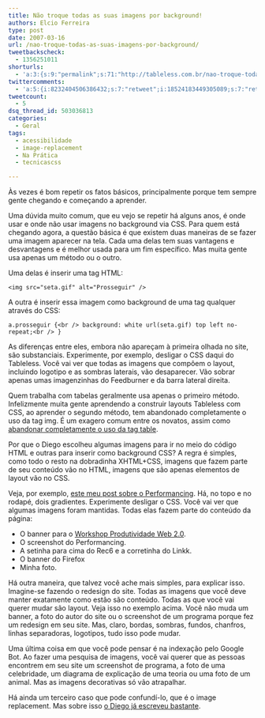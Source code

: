 ```yaml
---
title: Não troque todas as suas imagens por background!
authors: Elcio Ferreira
type: post
date: 2007-03-16
url: /nao-troque-todas-as-suas-imagens-por-background/
tweetbackscheck:
  - 1356251011
shorturls:
  - 'a:3:{s:9:"permalink";s:71:"http://tableless.com.br/nao-troque-todas-as-suas-imagens-por-background";s:7:"tinyurl";s:26:"http://tinyurl.com/3fuugc3";s:4:"isgd";s:19:"http://is.gd/gIYG5X";}'
twittercomments:
  - 'a:5:{i:8232404506386432;s:7:"retweet";i:18524183449305089;s:7:"retweet";i:21344047213842432;s:7:"retweet";i:34027031129890816;s:7:"retweet";i:50243902250287104;s:7:"retweet";}'
tweetcount:
  - 5
dsq_thread_id: 503036813
categories:
  - Geral
tags:
  - acessibilidade
  - image-replacement
  - Na Prática
  - tecnicascss

---
```

Às vezes é bom repetir os fatos básicos, principalmente porque tem sempre gente chegando e começando a aprender.

Uma dúvida muito comum, que eu vejo se repetir há alguns anos, é onde usar e onde não usar imagens no background via CSS. Para quem está chegando agora, a questão básica é que existem duas maneiras de se fazer uma imagem aparecer na tela. Cada uma delas tem suas vantagens e desvantagens e é melhor usada para um fim específico. Mas muita gente usa apenas um método ou o outro.

Uma delas é inserir uma tag HTML:

`<img src="seta.gif" alt="Prosseguir" />`

A outra é inserir essa imagem como background de uma tag qualquer através do CSS:

`a.prosseguir {<br />
   background: white url(seta.gif) top left no-repeat;<br />
}`

As diferenças entre eles, embora não apareçam à primeira olhada no site, são substanciais. Experimente, por exemplo, desligar o CSS daqui do Tableless. Você vai ver que todas as imagens que compôem o layout, incluindo logotipo e as sombras laterais, vão desaparecer. Vão sobrar apenas umas imagenzinhas do Feedburner e da barra lateral direita.

Quem trabalha com tabelas geralmente usa apenas o primeiro método. Infelizmente muita gente aprendendo a construir layouts Tableless com CSS, ao aprender o segundo método, tem abandonado completamente o uso da tag img. É um exagero comum entre os novatos, assim como [abandonar completamente o uso da tag table][1].

Por que o Diego escolheu algumas imagens para ir no meio do código HTML e outras para inserir como background CSS? A regra é simples, como todo o resto na dobradinha XHTML+CSS, imagens que fazem parte de seu conteúdo vão no HTML, imagens que são apenas elementos de layout vão no CSS.

Veja, por exemplo, [este meu post sobre o Performancing][2]. Há, no topo e no rodapé, dois gradientes. Experimente desligar o CSS. Você vai ver que algumas imagens foram mantidas. Todas elas fazem parte do conteúdo da página:

  * O banner para o [Workshop Produtividade Web 2.0][3].
  * O screenshot do Performancing.
  * A setinha para cima do Rec6 e a corretinha do Linkk.
  * O banner do Firefox
  * Minha foto.

Há outra maneira, que talvez você ache mais simples, para explicar isso. Imagine-se fazendo o redesign do site. Todas as imagens que você deve manter exatamente como estão são conteúdo. Todas as que você vai querer mudar são layout. Veja isso no exemplo acima. Você não muda um banner, a foto do autor do site ou o screenshot de um programa porque fez um redesign em seu site. Mas, claro, bordas, sombras, fundos, chanfros, linhas separadoras, logotipos, tudo isso pode mudar.

Uma última coisa em que você pode pensar é na indexação pelo Google Bot. Ao fazer uma pesquisa de imagens, você vai querer que as pessoas encontrem em seu site um screenshot de programa, a foto de uma celebridade, um diagrama de explicação de uma teoria ou uma foto de um animal. Mas as imagens decorativas só vão atrapalhar.

Há ainda um terceiro caso que pode confundí-lo, que é o image replacement. Mas sobre isso [o Diego já escreveu bastante][4].

 [1]: http://tableless.com.br/forum/viewtopic.php?t=3821
 [2]: http://blog.elcio.com.br/performancing/
 [3]: http://curso.visie.com.br/go/2/http://visie.com.br/afiliados/6/visie.com.br/workshop/
 [4]: http://tableless.com.br/aprenda/image-replacement-ou-imagens